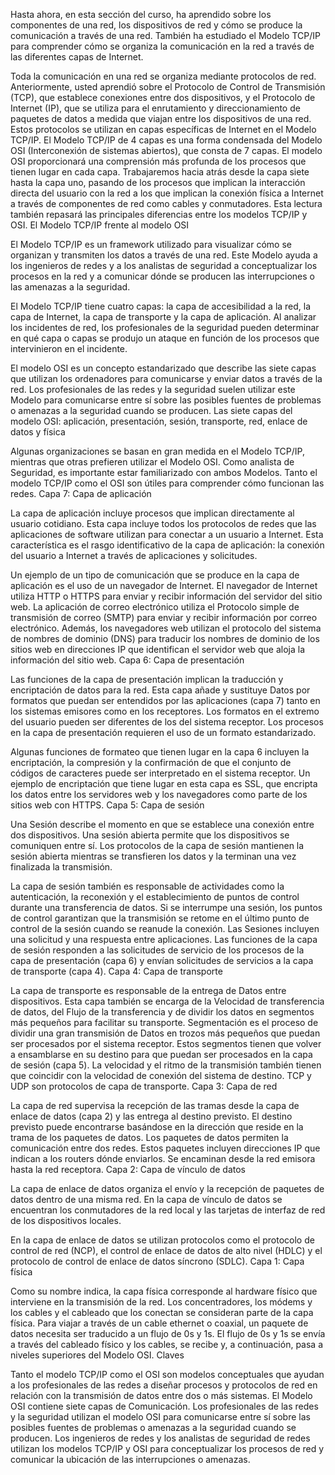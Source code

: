 

Hasta ahora, en esta sección del curso, ha aprendido sobre los componentes de una red, los dispositivos de red y cómo se produce la comunicación a través de una red. También ha estudiado el Modelo TCP/IP para comprender cómo se organiza la comunicación en la red a través de las diferentes capas de Internet.

Toda la comunicación en una red se organiza mediante protocolos de red. Anteriormente, usted aprendió sobre el Protocolo de Control de Transmisión (TCP), que establece conexiones entre dos dispositivos, y el Protocolo de Internet (IP), que se utiliza para el enrutamiento y direccionamiento de paquetes de datos a medida que viajan entre los dispositivos de una red. Estos protocolos se utilizan en capas específicas de Internet en el Modelo TCP/IP. El Modelo TCP/IP de 4 capas es una forma condensada del Modelo OSI (Interconexión de sistemas abiertos), que consta de 7 capas. El modelo OSI proporcionará una comprensión más profunda de los procesos que tienen lugar en cada capa. Trabajaremos hacia atrás desde la capa siete hasta la capa uno, pasando de los procesos que implican la interacción directa del usuario con la red a los que implican la conexión física a Internet a través de componentes de red como cables y conmutadores. Esta lectura también repasará las principales diferencias entre los modelos TCP/IP y OSI.
El Modelo TCP/IP frente al modelo OSI

El Modelo TCP/IP es un framework utilizado para visualizar cómo se organizan y transmiten los datos a través de una red. Este Modelo ayuda a los ingenieros de redes y a los analistas de seguridad a conceptualizar los procesos en la red y a comunicar dónde se producen las interrupciones o las amenazas a la seguridad.

El Modelo TCP/IP tiene cuatro capas: la capa de accesibilidad a la red, la capa de Internet, la capa de transporte y la capa de aplicación. Al analizar los incidentes de red, los profesionales de la seguridad pueden determinar en qué capa o capas se produjo un ataque en función de los procesos que intervinieron en el incidente. 

El modelo OSI es un concepto estandarizado que describe las siete capas que utilizan los ordenadores para comunicarse y enviar datos a través de la red. Los profesionales de las redes y la seguridad suelen utilizar este Modelo para comunicarse entre sí sobre las posibles fuentes de problemas o amenazas a la seguridad cuando se producen.
Las siete capas del modelo OSI: aplicación, presentación, sesión, transporte, red, enlace de datos y física

Algunas organizaciones se basan en gran medida en el Modelo TCP/IP, mientras que otras prefieren utilizar el Modelo OSI. Como analista de Seguridad, es importante estar familiarizado con ambos Modelos. Tanto el modelo TCP/IP como el OSI son útiles para comprender cómo funcionan las redes.
Capa 7: Capa de aplicación

La capa de aplicación incluye procesos que implican directamente al usuario cotidiano. Esta capa incluye todos los protocolos de redes que las aplicaciones de software utilizan para conectar a un usuario a Internet. Esta característica es el rasgo identificativo de la capa de aplicación: la conexión del usuario a Internet a través de aplicaciones y solicitudes.

Un ejemplo de un tipo de comunicación que se produce en la capa de aplicación es el uso de un navegador de Internet. El navegador de Internet utiliza HTTP o HTTPS para enviar y recibir información del servidor del sitio web. La aplicación de correo electrónico utiliza el Protocolo simple de transmisión de correo (SMTP) para enviar y recibir información por correo electrónico. Además, los navegadores web utilizan el protocolo del sistema de nombres de dominio (DNS) para traducir los nombres de dominio de los sitios web en direcciones IP que identifican el servidor web que aloja la información del sitio web. 
Capa 6: Capa de presentación

Las funciones de la capa de presentación implican la traducción y encriptación de datos para la red. Esta capa añade y sustituye Datos por formatos que puedan ser entendidos por las aplicaciones (capa 7) tanto en los sistemas emisores como en los receptores. Los formatos en el extremo del usuario pueden ser diferentes de los del sistema receptor. Los procesos en la capa de presentación requieren el uso de un formato estandarizado.

Algunas funciones de formateo que tienen lugar en la capa 6 incluyen la encriptación, la compresión y la confirmación de que el conjunto de códigos de caracteres puede ser interpretado en el sistema receptor. Un ejemplo de encriptación que tiene lugar en esta capa es SSL, que encripta los datos entre los servidores web y los navegadores como parte de los sitios web con HTTPS.
Capa 5: Capa de sesión

Una Sesión describe el momento en que se establece una conexión entre dos dispositivos. Una sesión abierta permite que los dispositivos se comuniquen entre sí. Los protocolos de la capa de sesión mantienen la sesión abierta mientras se transfieren los datos y la terminan una vez finalizada la transmisión.

La capa de sesión también es responsable de actividades como la autenticación, la reconexión y el establecimiento de puntos de control durante una transferencia de datos. Si se interrumpe una sesión, los puntos de control garantizan que la transmisión se retome en el último punto de control de la sesión cuando se reanude la conexión. Las Sesiones incluyen una solicitud y una respuesta entre aplicaciones. Las funciones de la capa de sesión responden a las solicitudes de servicio de los procesos de la capa de presentación (capa 6) y envían solicitudes de servicios a la capa de transporte (capa 4).
Capa 4: Capa de transporte

La capa de transporte es responsable de la entrega de Datos entre dispositivos. Esta capa también se encarga de la Velocidad de transferencia de datos, del Flujo de la transferencia y de dividir los datos en segmentos más pequeños para facilitar su transporte. Segmentación es el proceso de dividir una gran transmisión de Datos en trozos más pequeños que puedan ser procesados por el sistema receptor. Estos segmentos tienen que volver a ensamblarse en su destino para que puedan ser procesados en la capa de sesión (capa 5). La velocidad y el ritmo de la transmisión también tienen que coincidir con la velocidad de conexión del sistema de destino. TCP y UDP son protocolos de capa de transporte.
Capa 3: Capa de red

La capa de red supervisa la recepción de las tramas desde la capa de enlace de datos (capa 2) y las entrega al destino previsto. El destino previsto puede encontrarse basándose en la dirección que reside en la trama de los paquetes de datos. Los paquetes de datos permiten la comunicación entre dos redes. Estos paquetes incluyen direcciones IP que indican a los routers dónde enviarlos. Se encaminan desde la red emisora hasta la red receptora.
Capa 2: Capa de vínculo de datos

La capa de enlace de datos organiza el envío y la recepción de paquetes de datos dentro de una misma red. En la capa de vínculo de datos se encuentran los conmutadores de la red local y las tarjetas de interfaz de red de los dispositivos locales.

En la capa de enlace de datos se utilizan protocolos como el protocolo de control de red (NCP), el control de enlace de datos de alto nivel (HDLC) y el protocolo de control de enlace de datos síncrono (SDLC).
Capa 1: Capa física

Como su nombre indica, la capa física corresponde al hardware físico que interviene en la transmisión de la red. Los concentradores, los módems y los cables y el cableado que los conectan se consideran parte de la capa física. Para viajar a través de un cable ethernet o coaxial, un paquete de datos necesita ser traducido a un flujo de 0s y 1s. El flujo de 0s y 1s se envía a través del cableado físico y los cables, se recibe y, a continuación, pasa a niveles superiores del Modelo OSI.
Claves

Tanto el modelo TCP/IP como el OSI son modelos conceptuales que ayudan a los profesionales de las redes a diseñar procesos y protocolos de red en relación con la transmisión de datos entre dos o más sistemas. El Modelo OSI contiene siete capas de Comunicación. Los profesionales de las redes y la seguridad utilizan el modelo OSI para comunicarse entre sí sobre las posibles fuentes de problemas o amenazas a la seguridad cuando se producen. Los ingenieros de redes y los analistas de seguridad de redes utilizan los modelos TCP/IP y OSI para conceptualizar los procesos de red y comunicar la ubicación de las interrupciones o amenazas.